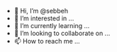 - 👋 Hi, I’m @sebbeh
- 👀 I’m interested in ...
- 🌱 I’m currently learning ...
- 💞️ I’m looking to collaborate on ...
- 📫 How to reach me ...

<!---
sebbeh/sebbeh is a ✨ special ✨ repository because its `README.md` (this file) appears on your GitHub profile.
You can click the Preview link to take a look at your changes.
--->
